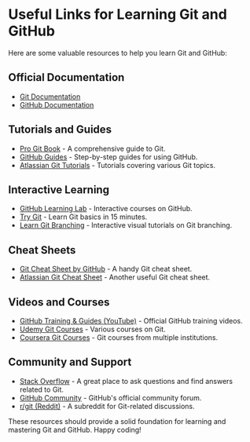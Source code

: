 # Useful Links for Learning Git and GitHub

Here are some valuable resources to help you learn Git and GitHub:

## Official Documentation

- [Git Documentation](https://git-scm.com/doc)
- [GitHub Documentation](https://docs.github.com/)

## Tutorials and Guides

- [Pro Git Book](https://git-scm.com/book/en/v2) - A comprehensive guide to Git.
- [GitHub Guides](https://guides.github.com/) - Step-by-step guides for using GitHub.
- [Atlassian Git Tutorials](https://www.atlassian.com/git/tutorials) - Tutorials covering various Git topics.

## Interactive Learning

- [GitHub Learning Lab](https://lab.github.com/) - Interactive courses on GitHub.
- [Try Git](https://try.github.io/) - Learn Git basics in 15 minutes.
- [Learn Git Branching](https://learngitbranching.js.org/) - Interactive visual tutorials on Git branching.

## Cheat Sheets

- [Git Cheat Sheet by GitHub](https://education.github.com/git-cheat-sheet-education.pdf) - A handy Git cheat sheet.
- [Atlassian Git Cheat Sheet](https://www.atlassian.com/git/tutorials/atlassian-git-cheatsheet) - Another useful Git cheat sheet.

## Videos and Courses

- [GitHub Training & Guides (YouTube)](https://www.youtube.com/githubguides) - Official GitHub training videos.
- [Udemy Git Courses](https://www.udemy.com/topic/git/) - Various courses on Git.
- [Coursera Git Courses](https://www.coursera.org/courses?query=git) - Git courses from multiple institutions.

## Community and Support

- [Stack Overflow](https://stackoverflow.com/questions/tagged/git) - A great place to ask questions and find answers related to Git.
- [GitHub Community](https://github.community/) - GitHub's official community forum.
- [r/git (Reddit)](https://www.reddit.com/r/git/) - A subreddit for Git-related discussions.

These resources should provide a solid foundation for learning and mastering Git and GitHub. Happy coding!
